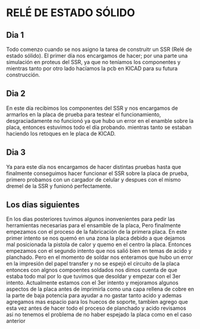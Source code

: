 # RELÉ DE ESTADO SÓLIDO
## Dia 1
Todo comenzo cuando se nos asigno la tarea de construitr un SSR (Relé de estado sólido). El primer día nos encargamos de hacer; por una parte una simulación en proteus del SSR, ya que no teníamos los componentes y mientras tanto por otro lado hacíamos la pcb en KICAD para su futura construcción.

## Dia 2
En este día recibimos los componentes del SSR y nos encargamos de armarlos en la placa de prueba para testear el funcionamiento, desgraciadamente no funcionó ya que hubo un error en el enamble sobre la placa, entonces estuvimos todo el día probando. mientras tanto se estaban haciendo los retoques en le placa de KICAD.

## Dia 3
Ya para este día nos encargamos de hacer distintas pruebas hasta que finalmente conseguimos hacer funcionar el SSR sobre la placa de prueba, primero probamos con un cargador de celular y despues con el mismo dremel de la SSR y funionó perfectamente.

## Los dias siguientes
En los dias posteriores tuvimos algunos inonvenientes para pedir las herramientas necesarias para el ensamble de la placa, Pero finalmente empezamos con el proceso de la fabricación de la primera placa. En este primer intento se nos quemó en una zona la placa debido a que dejamos mal posicionada la pistola de calor y quemo en el centro la placa. Entonces empezamos con el segundo intento que nos salió bien en temas de acido y planchado. Pero en el momento de soldar nos enteramos que hubo un error en la impresión del papel transfer y no se espejó el circuito de la placa entonces con algnos compoentes soldados nos dimos cuenta de que estaba todo mal por lo que tuvimos que desoldar y empezar con el 3er intento. Actualmente estamos con el 3er intento y mejoramos algunos aspectos de la placa antes de imprimirla como una capa rellena de cobre en la parte de baja potencia para ayudar a no gastar tanto acido y ademas agregamos mas espacio para los huecos de soporte, tambíen agrego que esta vez antes de hacer todo el proceso de planchado y acido revisamos asi no tenemos el problema de no haber espejado la placa como en el caso anterior
